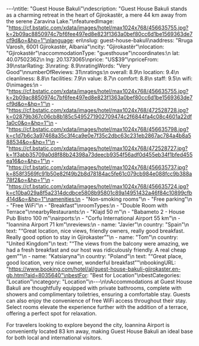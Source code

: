 ---\ntitle: "Guest House Bakuli"\ndescription: "Guest House Bakuli stands as a charming retreat in the heart of Gjirokastër, a mere 44 km away from the serene Zaravina Lake."\nfeaturedImage: "https://cf.bstatic.com/xdata/images/hotel/max1024x768/456635755.jpg?k=2b09ac8850974c7bf6fee497ed8e823f1363a0bef80cc6d1be1569363de7cf9d&o=&hp=1"\nlanguage: en\nslug: guest-house-bakuli\naddress: "Rruga Varosh, 6001 Gjirokastër, Albania"\ncity: "Gjirokastër"\nlocation: "Gjirokastër"\naccommodationType: "guesthouse"\ncoordinates:\n  lat: 40.07502362\n  lng: 20.1373065\nprice: "US$39"\npriceFrom: 39\nstarRating: 3\nrating: 8.9\nratingWords: "Very Good"\nnumberOfReviews: 31\nratings:\n  overall: 8.9\n  location: 9.4\n  cleanliness: 8.8\n  facilities: 7.9\n  value: 8.7\n  comfort: 8.8\n  staff: 9.5\n  wifi: 0\nimages:\n  - "https://cf.bstatic.com/xdata/images/hotel/max1024x768/456635755.jpg?k=2b09ac8850974c7bf6fee497ed8e823f1363a0bef80cc6d1be1569363de7cf9d&o=&hp=1"\n  - "https://cf.bstatic.com/xdata/images/hotel/max1024x768/472528728.jpg?k=02879b367c06cb8b185c5495271902709474c2f6844fa4c08c4601a22df1a0c0&o=&hp=1"\n  - "https://cf.bstatic.com/xdata/images/hotel/max1024x768/456635798.jpg?k=c1d7b6c3a97468a35c3f4ca9e0e7f35c2dbc63c231eb2867ac784a4b8a588534&o=&hp=1"\n  - "https://cf.bstatic.com/xdata/images/hotel/max1024x768/472528727.jpg?k=1f3abb35709a0d8f88b24398a73deecb9354f56adf0d455eb34f1bfed455ea16&o=&hp=1"\n  - "https://cf.bstatic.com/xdata/images/hotel/max1024x768/456635737.jpg?k=858f3569fc91b50e82f49b2b8d78184ac5fe61c079cb984e088fcc9b388a78f2&o=&hp=1"\n  - "https://cf.bstatic.com/xdata/images/hotel/max1024x768/456635724.jpg?k=c10ba029a8f5a2314dcdbce5808b95801c89a14951432a46f84c10899cfb414d&o=&hp=1"\namenities:\n  - "Non-smoking rooms"\n  - "Free parking"\n  - "Free WiFi"\n  - "Breakfast"\nroomTypes:\n  - "Double Room with Terrace"\nnearbyRestaurants:\n  - "Klajd 50 m"\n  - "Babameto 2 - House Pub Bistro 100 m"\nairports:\n  - "Corfu International Airport 55 km"\n  - "Ioannina Airport 71 km"\nreviews:\n  - name: "Javier"\n    country: "Spain"\n    text: "“Great location, nice views, friendly owners, really good breakfast.
Really good option to stay in Gjirokaster”"\n  - name: "Tom"\n    country: "United Kingdom"\n    text: "“The views from the balcony were amazing, we had a fresh breakfast and our host was ridiculously friendly. A real cheap gem”"\n  - name: "Katsiaryna"\n    country: "Poland"\n    text: "“Great place, good location, very nice owner, wonderful breakfast”"\nbookingURL: "https://www.booking.com/hotel/al/guest-house-bakuli-gjirokaster.en-gb.html?aid=8035640"\nbestFor: "Best for Location"\nbestCategories: "Location"\ncategory: "Location"\n---\n\nAccommodations at Guest House Bakuli are thoughtfully equipped with private bathrooms, complete with showers and complimentary toiletries, ensuring a comfortable stay. Guests can also enjoy the convenience of free WiFi access throughout their stay. Select rooms elevate the experience further with the addition of a terrace, offering a perfect spot for relaxation.

For travelers looking to explore beyond the city, Ioannina Airport is conveniently located 83 km away, making Guest House Bakuli an ideal base for both local and international visitors.